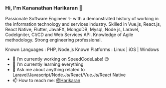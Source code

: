 ### Hi, I'm Kananathan Harikaran 👋

Passionate Software Engineer ✨ with a demonstrated history of working in the information technology and services industry. Skilled in Vue.js, React.js, React Native, Flutter, JavaFX, MongoDB, Mysql, Node js, Laravel, CodeIgniter, CI/CD and Web Services API. Knowledge of Agile methodology. Strong engineering professional.

Known Languages : PHP, Node.js
Known Platforms : Linux | iOS | Windows

- 🔭 I’m currently working on SpeedCodeLabs! :wink: 
- 🌱 I’m currently learning everything
- 💬 Ask me about anything related to Laravel/Javascript/Node.Js/React/Vue.Js/React Native
- 📫 How to reach me: [@Harikaran](https://www.linkedin.com/in/harikaran-kananathan-48006a1a0/)



<!-- 📕 Latest Blog Posts -->
<!-- BLOG-POST-LIST:START -->
<!-- BLOG-POST-LIST:END -->

